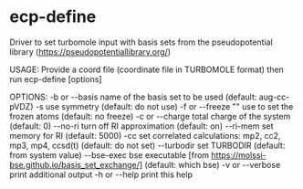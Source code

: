 # ecp-define
Driver to set turbomole input with basis sets from the pseudopotential library (https://pseudopotentiallibrary.org/)

USAGE:
Provide a coord file (coordinate file in TURBOMOLE format) then run
ecp-define [options]

OPTIONS:
  -b or --basis <string>    name of the basis set to be used (default: aug-cc-pVDZ)
  -s                        use symmetry (default: do not use)
  -f or --freeze \"<string>\" use <string> to set the frozen atoms (default: no freeze)
  -c or --charge <number>   total charge of the system (default: 0)
  --no-ri                   turn off RI approximation (default: on)
  --ri-mem <number>         set memory for RI (default: 5000)
  -cc <string>              set correlated calculations: mp2, cc2, mp3, mp4, ccsd(t)
                            (default: do not set)
  --turbodir                set TURBODIR (default: from system value)
  --bse-exec                bse executable [from https://molssi-bse.github.io/basis_set_exchange/] 
                            (default: which bse)
  -v or --verbose           print additional output
  -h or --help              print this help
  

